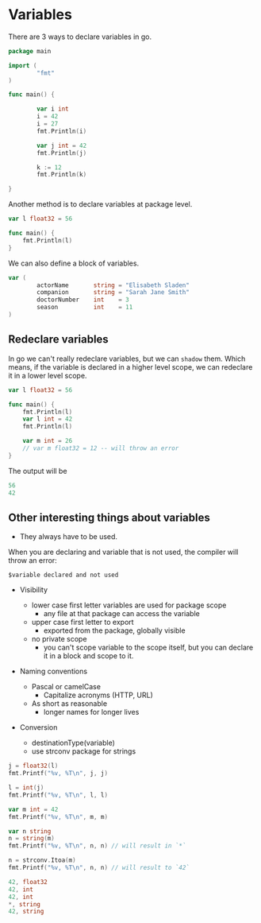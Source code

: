 # Variables

There are 3 ways to declare variables in go.

```go
package main

import (
        "fmt"
)

func main() {

        var i int
        i = 42
        i = 27
        fmt.Println(i)

        var j int = 42
        fmt.Println(j)

        k := 12
        fmt.Println(k)

}
```

Another method is to declare variables at package level.

```go
var l float32 = 56

func main() {
    fmt.Println(l)
}
```

We can also define a block of variables.

```go
var (                                         
        actorName       string = "Elisabeth Sladen"
        companion       string = "Sarah Jane Smith"
        doctorNumber    int    = 3
        season          int    = 11
)
```

## Redeclare variables

In go we can't really redeclare variables, but we can `shadow` them. Which means, if the variable is declared in a higher level scope, we can redeclare it in a lower level scope.

```go
var l float32 = 56

func main() {
    fmt.Println(l)
    var l int = 42
    fmt.Println(l)

    var m int = 26
    // var m float32 = 12 -- will throw an error
}
```

The output will be

```go
56
42
```

## Other interesting things about variables

- They always have to be used.

When you are declaring and variable that is not used, the compiler will throw an error:

```
$variable declared and not used
```

- Visibility
    - lower case first letter variables are used for package scope
        - any file at that package can access the variable
    - upper case first letter to export
        - exported from the package, globally visible
    - no private scope
        - you can't scope variable to the scope itself, but you can declare it in a block and scope to it.

- Naming conventions

    - Pascal or camelCase
        - Capitalize acronyms (HTTP, URL)
    - As short as reasonable
        - longer names for longer lives

- Conversion

    - destinationType(variable)
    - use strconv package for strings

```go
j = float32(l)
fmt.Printf("%v, %T\n", j, j)

l = int(j)
fmt.Printf("%v, %T\n", l, l)

var m int = 42
fmt.Printf("%v, %T\n", m, m)

var n string
n = string(m)
fmt.Printf("%v, %T\n", n, n) // will result in `*`

n = strconv.Itoa(m)
fmt.Printf("%v, %T\n", n, n) // will result to `42`
```

```go
42, float32
42, int
42, int
*, string
42, string
```